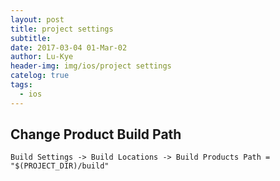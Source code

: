 ```yaml
---
layout: post
title: project settings
subtitle: 
date: 2017-03-04 01-Mar-02
author: Lu-Kye
header-img: img/ios/project settings
catelog: true
tags: 
  - ios
---
```

## Change Product Build Path
```
Build Settings -> Build Locations -> Build Products Path = "$(PROJECT_DIR)/build"
```
